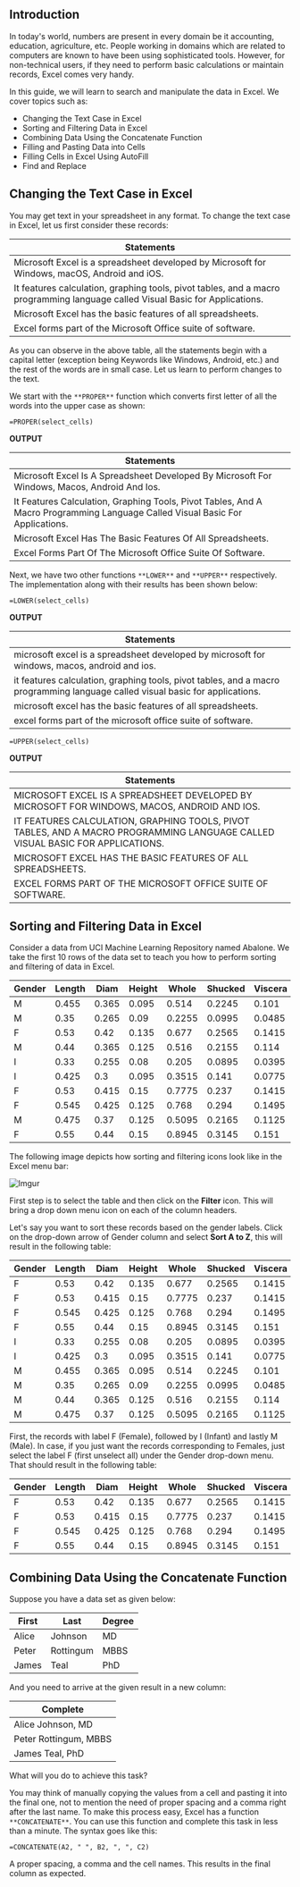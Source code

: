 ## Introduction
In today's world, numbers are present in every domain be it accounting, education, agriculture, etc. People working in domains which are related to computers are known to have been using sophisticated tools. However, for non-technical users, if they need to perform basic calculations or maintain records, Excel comes very handy.

In this guide, we will learn to search and manipulate the data in Excel. We cover topics such as:
- Changing the Text Case in Excel
- Sorting and Filtering Data in Excel
- Combining Data Using the Concatenate Function
- Filling and Pasting Data into Cells
- Filling Cells in Excel Using AutoFill
- Find and Replace

## Changing the Text Case in Excel
You may get text in your spreadsheet in any format. To change the text case in Excel, let us first consider these records:

|                                                          Statements                                                           |
|-------------------------------------------------------------------------------------------------------------------------------|
| Microsoft Excel is a spreadsheet developed by Microsoft for Windows, macOS, Android and iOS.                                  |
| It features calculation, graphing tools, pivot tables, and a macro programming language called Visual Basic for Applications. |
| Microsoft Excel has the basic features of all spreadsheets.                                                                   |
| Excel forms part of the Microsoft Office suite of software.                                                                   |

As you can observe in the above table, all the statements begin with a capital letter (exception being Keywords like Windows, Android, etc.) and the rest of the words are in small case. Let us learn to perform changes to the text.

We start with the `**PROPER**` function which converts first letter of all the words into the upper case as shown:

`=PROPER(select_cells)`

**OUTPUT**

|                                                          Statements                                                           |
|-------------------------------------------------------------------------------------------------------------------------------|
| Microsoft Excel Is A Spreadsheet Developed By Microsoft For Windows, Macos, Android And Ios.                                  |
| It Features Calculation, Graphing Tools, Pivot Tables, And A Macro Programming Language Called Visual Basic For Applications. |
| Microsoft Excel Has The Basic Features Of All Spreadsheets.                                                                   |
| Excel Forms Part Of The Microsoft Office Suite Of Software.                                                                   |

Next, we have two other functions `**LOWER**` and `**UPPER**` respectively. The implementation along with their results has been shown below: 

`=LOWER(select_cells)`

**OUTPUT**

|                                                          Statements                                                           |
|-------------------------------------------------------------------------------------------------------------------------------|
| microsoft excel is a spreadsheet developed by microsoft for windows, macos, android and ios.                                  |
| it features calculation, graphing tools, pivot tables, and a macro programming language called visual basic for applications. |
| microsoft excel has the basic features of all spreadsheets.                                                                   |
| excel forms part of the microsoft office suite of software.                                                                   |

`=UPPER(select_cells)`

**OUTPUT**

|                                                          Statements                                                           |
|-------------------------------------------------------------------------------------------------------------------------------|
| MICROSOFT EXCEL IS A SPREADSHEET DEVELOPED BY MICROSOFT FOR WINDOWS, MACOS, ANDROID AND IOS.                                  |
| IT FEATURES CALCULATION, GRAPHING TOOLS, PIVOT TABLES, AND A MACRO PROGRAMMING LANGUAGE CALLED VISUAL BASIC FOR APPLICATIONS. |
| MICROSOFT EXCEL HAS THE BASIC FEATURES OF ALL SPREADSHEETS.                                                                   |
| EXCEL FORMS PART OF THE MICROSOFT OFFICE SUITE OF SOFTWARE.                                                                   |


## Sorting and Filtering Data in Excel
Consider a data from UCI Machine Learning Repository named Abalone. We take the first 10 rows of the data set to teach you how to perform sorting and filtering of data in Excel. 

| Gender | Length | Diam  | Height | Whole  | Shucked | Viscera | Shell | Rings |
|--------|--------|-------|--------|--------|---------|---------|-------|-------|
| M      |  0.455 | 0.365 |  0.095 |  0.514 |  0.2245 |   0.101 |  0.15 |    15 |
| M      |   0.35 | 0.265 |   0.09 | 0.2255 |  0.0995 |  0.0485 |  0.07 |     7 |
| F      |   0.53 |  0.42 |  0.135 |  0.677 |  0.2565 |  0.1415 |  0.21 |     9 |
| M      |   0.44 | 0.365 |  0.125 |  0.516 |  0.2155 |   0.114 | 0.155 |    10 |
| I      |   0.33 | 0.255 |   0.08 |  0.205 |  0.0895 |  0.0395 | 0.055 |     7 |
| I      |  0.425 |   0.3 |  0.095 | 0.3515 |   0.141 |  0.0775 |  0.12 |     8 |
| F      |   0.53 | 0.415 |   0.15 | 0.7775 |   0.237 |  0.1415 |  0.33 |    20 |
| F      |  0.545 | 0.425 |  0.125 |  0.768 |   0.294 |  0.1495 |  0.26 |    16 |
| M      |  0.475 |  0.37 |  0.125 | 0.5095 |  0.2165 |  0.1125 | 0.165 |     9 |
| F      |   0.55 |  0.44 |   0.15 | 0.8945 |  0.3145 |   0.151 |  0.32 |    19 |

The following image depicts how sorting and filtering icons look like in the Excel menu bar:

![Imgur](https://i.imgur.com/MJ9NBGy.png)

First step is to select the table and then click on the **Filter** icon. This will bring a drop down menu icon on each of the column headers. 

Let's say you want to sort these records based on the gender labels. Click on the drop-down arrow of Gender column and select **Sort A to Z**, this will result in the following table:

| Gender | Length | Diam  | Height | Whole  | Shucked | Viscera | Shell | Rings |
|--------|--------|-------|--------|--------|---------|---------|-------|-------|
| F      |   0.53 |  0.42 |  0.135 |  0.677 |  0.2565 |  0.1415 |  0.21 |     9 |
| F      |   0.53 | 0.415 |   0.15 | 0.7775 |   0.237 |  0.1415 |  0.33 |    20 |
| F      |  0.545 | 0.425 |  0.125 |  0.768 |   0.294 |  0.1495 |  0.26 |    16 |
| F      |   0.55 |  0.44 |   0.15 | 0.8945 |  0.3145 |   0.151 |  0.32 |    19 |
| I      |   0.33 | 0.255 |   0.08 |  0.205 |  0.0895 |  0.0395 | 0.055 |     7 |
| I      |  0.425 |   0.3 |  0.095 | 0.3515 |   0.141 |  0.0775 |  0.12 |     8 |
| M      |  0.455 | 0.365 |  0.095 |  0.514 |  0.2245 |   0.101 |  0.15 |    15 |
| M      |   0.35 | 0.265 |   0.09 | 0.2255 |  0.0995 |  0.0485 |  0.07 |     7 |
| M      |   0.44 | 0.365 |  0.125 |  0.516 |  0.2155 |   0.114 | 0.155 |    10 |
| M      |  0.475 |  0.37 |  0.125 | 0.5095 |  0.2165 |  0.1125 | 0.165 |     9 |

First, the records with label F (Female), followed by I (Infant) and lastly M (Male). In case, if you just want the records corresponding to Females, just select the label F (first unselect all) under the Gender drop-down menu. That should result in the following table:

| Gender | Length | Diam  | Height | Whole  | Shucked | Viscera | Shell | Rings |
|--------|--------|-------|--------|--------|---------|---------|-------|-------|
| F      |   0.53 |  0.42 |  0.135 |  0.677 |  0.2565 |  0.1415 |  0.21 |     9 |
| F      |   0.53 | 0.415 |   0.15 | 0.7775 |   0.237 |  0.1415 |  0.33 |    20 |
| F      |  0.545 | 0.425 |  0.125 |  0.768 |   0.294 |  0.1495 |  0.26 |    16 |
| F      |   0.55 |  0.44 |   0.15 | 0.8945 |  0.3145 |   0.151 |  0.32 |    19 |

## Combining Data Using the Concatenate Function
Suppose you have a data set as given below:

| First |   Last    | Degree |
|-------|-----------|--------|
| Alice | Johnson   | MD     |
| Peter | Rottingum | MBBS   |
| James | Teal      | PhD    |

And you need to arrive at the given result in a new column:

| Complete |
| --- |
| Alice Johnson, MD |
| Peter Rottingum, MBBS |
| James Teal, PhD |

What will you do to achieve this task? 

You may think of manually copying the values from a cell and pasting it into the final one, not to mention the need of proper spacing and a comma right after the last name. To make this process easy, Excel has a function `**CONCATENATE**`. You can use this function and complete this task in less than a minute. The syntax goes like this:

`=CONCATENATE(A2, " ", B2, ", ", C2)`

A proper spacing, a comma and the cell names. This results in the final column as expected.







